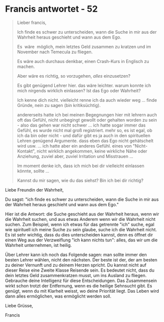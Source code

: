 # Francis antwortet - 52

>Lieber francis,
>
>Ich finde es schwer zu unterscheiden, wann die Suche in mir aus der Wahrheit heraus geschieht und wann aus dem Ego.
>
>Es  wäre  möglich, mein letztes Geld zusammen zu kratzen und im November nach Temecula zu fliegen.
>
>Es wäre auch durchaus denkbar, einen Crash-Kurs in Englisch zu machen.
>
>Aber wäre es richtig, so vorzugehen, _alles_ einzusetzen?
>
>Es gibt genügend Lehrer hier. das wäre leichter. warum konnte ich mich nirgends wirklich einlassen? Ist das Ego oder Wahrheit?
>
>Ich kenne dich nicht. vielleicht renne ich da auch wieder weg ... finde Gründe, nein zu sagen (bin kritiksüchtig).
>
>andererseits hatte ich bei meinen Begegnungen hier mit lehrern auch oft das Gefühl, nicht unbegingt gewollt oder gehalten worden zu sein - also das gehen war nicht schwer ... ich hatte sogar immer das Gefühl, es wurde nicht mal groß registriert. mehr so, es ist egal, ob ich da bin oder nicht - und dafür gibt es ja auch in den spirituellen Lehren genügend Argumente. dass eben das Ego nicht gehätschelt wird usw. ... ich hatte aber ein anderes Gefühl. eines von "Nicht-Kontakt", nicht wirklich angekommen, keine wirkliche Nähe oder Anziehung, zuviel aber, zuviel Irritation und Misstrauen ...
>
>Im moment denke ich, dass ich mich bei dir vielleicht einlassen könnte, sollte ...
>
>Kannst du mir sagen, wie du das siehst? Bin ich bei dir richtig?

Liebe Freundin der Wahrheit,

Du sagst: "ich finde es schwer zu unterscheiden, wann die Suche in mir aus der Wahrheit heraus geschieht und wann aus dem Ego."

Hier ist die Antwort: die Suche geschieht aus der Wahrheit heraus, wenn wir die Wahrheit suchen, und aus etwas Anderem wenn wir die Wahrheit nicht suchen. Zum Beispiel, wenn ich etwas für das getrennte "ich" suche, egal wie spirituell ich meine Suche zu sein glaube, suche ich die Wahrheit nicht. Es ist sehr wichtig, dass du dies unterscheiden kannst, denn es öffnet dir einen Weg aus der Verzweiflung "ich kann nichts tun": alles, das wir um die Wahrheit unternehmen, ist heilig.

Über Lehrer kann ich noch das Folgende sagen: man sollte immer den besten Lehrer wählen, nicht den nächsten. Der beste ist der, der am besten zu deiner Vernunft und zu deinem Herzen spricht. Du kannst nicht auf dieser Reise eine Zweite Klasse Reisende sein. Es bedeutet nicht, dass du dein letztes Geld zusammenkratzen musst, um ins Ausland zu fliegen. Gebrauche deine Intelligenz für diese Entscheidungen. Das Zusammensein wirkt schon trotzt der Entfernung, wenn es die heilige Sehnsucht gibt. Es genügt, wenn du mit Klarheit weisst, wo deine Priorität liegt. Das Leben wird dann alles ermöglichen, was ermöglicht werden soll.

Liebe Grüsse,

Francis